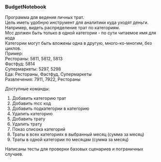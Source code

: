 ### BudgetNotebook <br>
Программа для ведения личных трат. <br>
Цель иметь удобную инструмент для аналитики куда уходят деньги.
Например, видеть распределение трат по категориям. <br>
Mcc должен быть только в одной категории - по сути читаемое имя для
кода <br>
Категории могут быть вложены одна в другую, много-ко-многим, без
циклов. <br>
Пример: <br>
Рестораны: 5811, 5812, 5813 <br>
Фастфуд: 5814 <br>
Супермаркеты: 5297, 5298 <br>
Еда: Рестораны, Фастфуд, Супермаркеты <br>
Развлечения: 7911, 7922, Рестораны <br>

Доступные команды:
1. Добавить категорию трат
2. Добавить mcc код
3. Добавить подкатегории в категорию
4. Удалить категорию
5. Добавить трату
6. Удалить трату
7. Показ списока категорий
8. Траты в всех категориях в выбранный месяц (сумма за месяц)
9. Траты в одной категории по месяцам (сумма за месяц)

Написаны тесты для проверки базовых сценариев и пограничных случаев.

